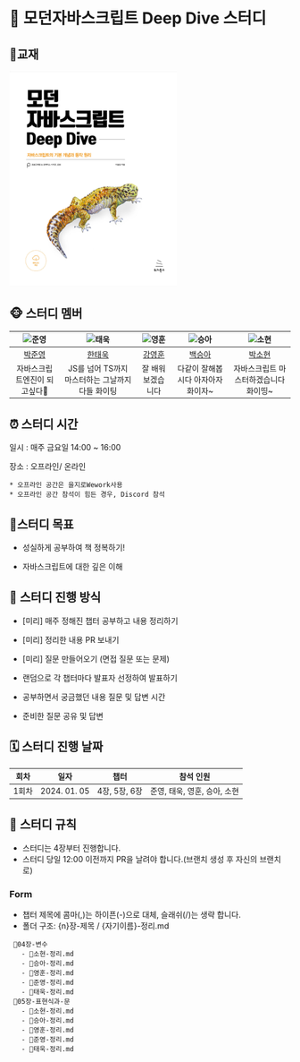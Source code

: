 # 📖 모던자바스크립트 Deep Dive 스터디

## 📕교재

<img src="./images/book_img.png" width='300px'>

## 🐵 스터디 멤버

| <img src="https://avatars.githubusercontent.com/u/37425309?v=4" title="준영"> | <img src = "https://avatars.githubusercontent.com/u/90249043?v=4" title="태욱"> | <img src="https://avatars.githubusercontent.com/u/155596644?v=4" title="영훈"> | <img src="https://avatars.githubusercontent.com/u/155128712?v=4" title="승아"> | <img src="https://avatars.githubusercontent.com/u/63449836?v=4" title="소현"> |
| :---------------------------------------------------------------------------: | :-----------------------------------------------------------------------------: | :----------------------------------------------------------------------------: | :----------------------------------------------------------------------------: | :---------------------------------------------------------------------------: |
|                    [박준영](https://github.com/zoonyoung)                     |                      [한태욱](https://github.com/TaeUk471)                      |                    [강영훈](https://github.com/harrykotter)                    |                     [백승아](https://github.com/seungAAA)                      |                    [박소현](https://github.com/thgus5335)                     |
|                         자바스크립트엔진이 되고싶다🤖                         |                JS를 넘어 TS까지 마스터하는 그날까지 다들 화이팅                 |                               잘 배워보겠습니다                                |                       다같이 잘해봅시다 아자아자 화이자~                       |                     자바스크립트 마스터하겠습니다 화이띵~                     |

## ⏰ 스터디 시간

일시 : 매주 금요일 14:00 ~ 16:00

장소 : 오프라인/ 온라인

    * 오프라인 공간은 을지로Wework사용
    * 오프라인 공간 참석이 힘든 경우, Discord 참석

## 👻스터디 목표

- 성실하게 공부하여 책 정복하기!

- 자바스크립트에 대한 깊은 이해

## 🎃 스터디 진행 방식

- [미리] 매주 정해진 챕터 공부하고 내용 정리하기

- [미리] 정리한 내용 PR 보내기

- [미리] 질문 만들어오기 (면접 질문 또는 문제)

  

- 랜덤으로 각 챕터마다 발표자 선정하여 발표하기

- 공부하면서 궁금했던 내용 질문 및 답변 시간

- 준비한 질문 공유 및 답변

## 🗓️ 스터디 진행 날짜

| 회차  |     일자     |     챕터      |          참석 인원           |
| :---: | :----------: | :-----------: | :--------------------------: |
| 1회차 | 2024. 01. 05 | 4장, 5장, 6장 | 준영, 태욱, 영훈, 승아, 소현 |

## 🚨 스터디 규칙

- 스터디는 4장부터 진행합니다.
- 스터디 당일 12:00 이전까지 PR을 날려야 합니다.(브랜치 생성 후 자신의 브랜치로)

### Form

- 챕터 제목에 콤마(,)는 하이픈(-)으로 대체, 슬래쉬(/)는 생략 합니다.
- 폴더 구조: {n}장-제목 / {자기이름}-정리.md

```
 📂04장-변수
   - 📃소현-정리.md
   - 📃승아-정리.md
   - 📃영훈-정리.md
   - 📃준영-정리.md
   - 📃태욱-정리.md
 📂05장-표현식과-문
   - 📃소현-정리.md
   - 📃승아-정리.md
   - 📃영훈-정리.md
   - 📃준영-정리.md
   - 📃태욱-정리.md
```
